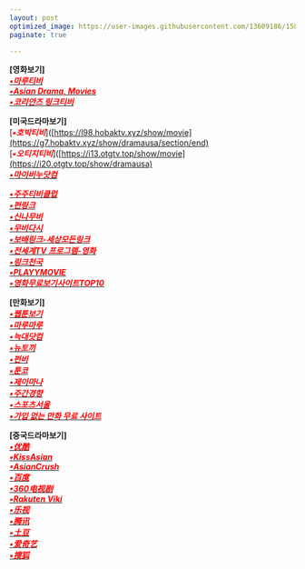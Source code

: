 ```yaml
---
layout: post
optimized_image: https://user-images.githubusercontent.com/13609186/158834851-5c5d7736-001b-448d-8bb6-eb99f2f16233.jpg
paginate: true

---
```


**[영화보기]** <br>
[<span style="color:red">***▪마루티비***</span>](https://a8.marutv.xyz/bbs/board.php?bo_table=kmovie)<br>
[<span style="color:red">***▪Asian Drama, Movies***</span>](https://watchasian.sh/)<br>
[<span style="color:red">***▪코리안즈 링크티비***</span>](https://a8.koreanz.xyz/bbs/main.php?gid=moviedasi)<br>


**[미국드라마보기]** <br>
[<span style="color:red">***▪호박티비***</span>]([https://l98.hobaktv.xyz/show/movie](https://g7.hobaktv.xyz/show/dramausa/section/end)<br>
[<span style="color:red">***▪오티지티비***</span>]([https://i13.otgtv.top/show/movie](https://i20.otgtv.top/show/dramausa)<br>
[<span style="color:red">***▪마이비누닷컴***</span>](https://a13.mybinu.xyz/bbs/board.php?bo_table=mid)<br>


[<span style="color:red">***▪주주티비클럽***</span>](https://p15.joojootv.club/bbs/board.php?bo_table=movie)<br>
[<span style="color:red">***▪펀링크***</span>](https://z36.funlink0.com/bbs/board.php?bo_table=movie)<br>
[<span style="color:red">***▪신나무비***</span>](https://s60.sinnamovie.com/bbs/board.php?bo_table=movie)<br>
[<span style="color:red">***▪무비다시***</span>](https://a8.moviedasi.xyz/)<br>
[<span style="color:red">***▪보배링크-세상모든링크***</span>](https://www.bobaelink9.top/)<br>
[<span style="color:red">***▪전세계TV 프로그램-영화***</span>](https://www.viki.com/explore)<br>
[<span style="color:red">***▪링크천국***</span>](https://www.hotword.site/bbs/group.php?gr_id=cn)<br>
[<span style="color:red">***▪PLAYYMOVIE***</span>](https://www.youtube.com/channel/UC7Sh_erU4sKLVgu2eJikrIw)<br>
[<span style="color:red">***▪영화무료보기사이트TOP10***</span>](https://fiscalcode.com/%EC%98%81%ED%99%94-%EB%AC%B4%EB%A3%8C-%EB%B3%B4%EA%B8%B0-%EC%82%AC%EC%9D%B4%ED%8A%B8-top-10-%EC%B5%9C%EC%8B%A0-%EC%98%81%ED%99%94-%EB%B0%8F-%EB%AF%B8%EA%B5%AD-%EC%98%81%ED%99%94/)<br>






**[만화보기]** <br>
[<span style="color:red">***▪웹툰보기***</span>](https://newtoki123.com/webtoon?toon=%EC%9D%BC%EB%B0%98%EC%9B%B9%ED%88%B0)<br>
[<span style="color:red">***▪마루마루***</span>](https://marumaru256.com/bbs/page.php?hid=comicC)<br>
[<span style="color:red">***▪늑대닷컴***</span>](https://wfwf205.com/cm)<br>
[<span style="color:red">***▪뉴토끼***</span>](https://newtoki130.com/webtoon?toon=%EC%9D%BC%EB%B0%98%EC%9B%B9%ED%88%B0)<br>
[<span style="color:red">***▪펀비***</span>](https://funbe106.com/%EB%A7%9D%EA%B0%80)<br>
[<span style="color:red">***▪툰코***</span>](https://toonkor106.com/%EB%8B%A8%ED%96%89%EB%B3%B8)<br>
[<span style="color:red">***▪제이마나***</span>](https://jmana1.net/comic_list_search)<br>
[<span style="color:red">***▪주간경향***</span>](http://sports.khan.co.kr/comics/comics_genre.html)<br>
[<span style="color:red">***▪스포츠서울***</span>](http://comic.sportsseoul.com/)<br>
[<span style="color:red">***▪가입 없는 만화 무료 사이트***</span>](https://lifeinforwire.com/cartoon-free-sites/#liw-menu01)<br>


**[중국드라마보기]** <br>
[<span style="color:red">***▪优酷***</span>](https://www.youku.com/)<br>
[<span style="color:red">***▪KissAsian***</span>](https://kissasian.ac/Country/China)<br>
[<span style="color:red">***▪AsianCrush***</span>](https://www.asiancrush.com/)<br>
[<span style="color:red">***▪百度***</span>](https://v.baidu.com/tv)<br>
[<span style="color:red">***▪360电视剧***</span>](https://www.360kan.com/dianshi/index.html)<br>
[<span style="color:red">***▪Rakuten Viki***</span>](https://www.viki.com/)<br>
[<span style="color:red">***▪乐视***</span>](http://tv.le.com/)<br>
[<span style="color:red">***▪腾讯***</span>](https://v.qq.com/tv/)<br>
[<span style="color:red">***▪土豆***</span>](https://tv.tudou.com/)<br>
[<span style="color:red">***▪爱奇艺***</span>](https://www.iqiyi.com/dianshiju/)<br>
[<span style="color:red">***▪搜狐***</span>](https://tv.sohu.com/drama/)<br>


